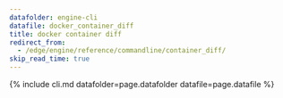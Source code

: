 ```yaml
---
datafolder: engine-cli
datafile: docker_container_diff
title: docker container diff
redirect_from:
  - /edge/engine/reference/commandline/container_diff/
skip_read_time: true
---
```

<!--
Sorry, but the contents of this page are automatically generated from
Docker's source code. If you want to suggest a change to the text that appears
here, you'll need to find the string by searching this repo:

https://github.com/docker/cli
-->

{% include cli.md datafolder=page.datafolder datafile=page.datafile %}
